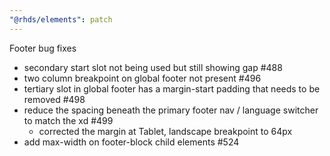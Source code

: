 ```yaml
---
"@rhds/elements": patch
---
```


Footer bug fixes

- secondary start slot not being used but still showing gap #488
- two column breakpoint on global footer not present #496
- tertiary slot in global footer has a margin-start padding that needs to be removed #498
- reduce the spacing beneath the primary footer nav / language switcher to match the xd #499
  - corrected the margin at Tablet, landscape breakpoint to 64px
- add max-width on footer-block child elements #524
